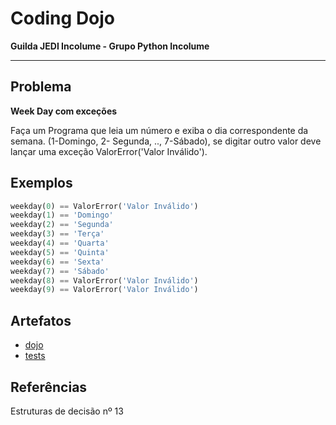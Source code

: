 # Coding Dojo

**Guilda JEDI Incolume - Grupo Python Incolume**

---

## Problema

**Week Day com exceções**

Faça um Programa que leia um número e exiba o dia correspondente da semana. (1-Domingo, 2- Segunda, .., 7-Sábado),
se digitar outro valor deve lançar uma exceção ValorError('Valor Inválido').

## Exemplos

```python
weekday(0) == ValorError('Valor Inválido')
weekday(1) == 'Domingo'
weekday(2) == 'Segunda'
weekday(3) == 'Terça'
weekday(4) == 'Quarta'
weekday(5) == 'Quinta'
weekday(6) == 'Sexta'
weekday(7) == 'Sábado'
weekday(8) == ValorError('Valor Inválido')
weekday(9) == ValorError('Valor Inválido')
```

## Artefatos

- [dojo](./dojo20220919.py)
- [tests](./test_20220919.py)

## Referências

Estruturas de decisão nº 13
